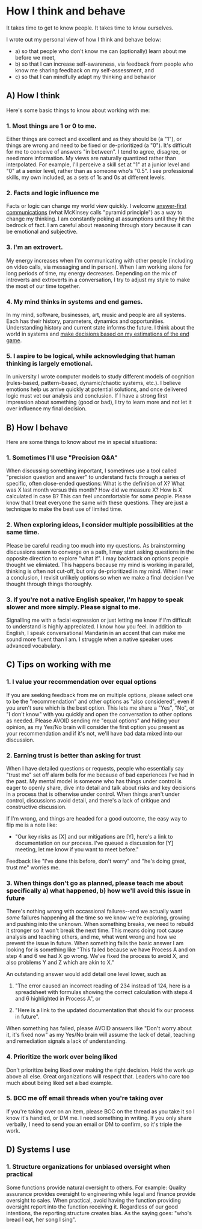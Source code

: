 # How I think and behave

It takes time to get to know people. It takes time to know ourselves. 

I wrote out my personal view of how I think and behave below: 

- a) so that people who don't know me can (optionally) learn about me before we meet, 
- b) so that I can increase self-awareness, via feedback from people who know me sharing feedback on my self-assessment, and  
- c) so that I can mindfully adapt my thinking and behavior
 
## A) How I think 

Here's some basic things to know about working with me: 

### 1. Most things are 1 or 0 to me.

Either things are correct and excellent and as they should be (a "1"), or things are wrong and need to be fixed or de-prioritized (a "0"). It's difficult for me to conceive of answers "in between". I tend to agree, disagree, or need more information. My views are naturally quantized rather than interpolated. For example, I'll perceive a skill set at "1" at a junior level and "0" at a senior level, rather than as someone who's "0.5". I see professional skills, my own included, as a sets of 1s and 0s at different levels.  

### 2. Facts and logic influence me 

Facts or logic can change my world view quickly. I welcome [answer-first communications](https://medium.com/lessons-from-mckinsey/the-pyramid-principle-f0885dd3c5c7) (what McKinsey calls "pyramid principle") as a way to change my thinking. I am constantly poking at assumptions until they hit the bedrock of fact. I am careful about reasoning through story because it can be emotional and subjective. 

### 3. I'm an extrovert.

My energy increases when I'm communicating with other people (including on video calls, via messaging and in person). When I am working alone for long periods of time, my energy decreases. Depending on the mix of introverts and extroverts in a conversation, I try to adjust my style to make the most of our time together.

### 4. My mind thinks in systems and end games.

In my mind, software, businesses, art, music and people are all systems. Each has their history, parameters, dynamics and opportunities. Understanding history and current state informs the future. I think about the world in systems and [make decisions based on my estimations of the end game](reason.md).

### 5. I aspire to be logical, while acknowledging that human thinking is largely emotional.

In university I wrote computer models to study different models of cognition (rules-based, pattern-based, dynamic/chaotic systems, etc.). I believe emotions help us arrive quickly at potential solutions, and once delivered logic must vet our analysis and conclusion. If I have a strong first impression about something (good or bad), I try to learn more and not let it over influence my final decision. 

## B) How I behave

Here are some things to know about me in special situations: 

### 1. Sometimes I'll use "Precision Q&A" 

When discussing something important, I sometimes use a tool called "precision question and answer" to understand facts through a series of specific, often close-ended questions: What is the definition of X? What was X last month versus this month? How did we measure X? How is X calculated in case B? This can feel uncomfortable for some people. Please know that I treat everyone the same with these questions. They are just a technique to make the best use of limited time.  

### 2. When exploring ideas, I consider multiple possibilities at the same time.

Please be careful reading too much into my questions. As brainstorming discussions seem to converge on a path, I may start asking questions in the opposite direction to explore "what if". I may backtrack on options people thought we elimiated. This happens because my mind is working in parallel, thinking is often not cut-off, but only de-prioritized in my mind. When I near a conclusion, I revisit unlikely options so when we make a final decision I've thought through things thoroughly. 

### 3. If you're not a native English speaker, I'm happy to speak slower and more simply. Please signal to me.

Signalling me with a facial expression or just letting me know if I'm difficult to understand is highly appreciated. I know how you feel. In addition to English, I speak conversational Mandarin in an accent that can make me sound more fluent than I am. I struggle when a native speaker uses advanced vocabulary.

## C) Tips on working with me

### 1. I value your recommendation over equal options 

If you are seeking feedback from me on multiple options, please select one to be the "recommendation" and other options as "also considered", even if you aren't sure which is the best option. This lets me share a "Yes", "No", or "I don't know" with you quickly and open the conversation to other options as needed. Please AVOID sending me "equal options" and hiding your opinion, as my Yes/No brain will consider the first option you present as your recommendation and if it's not, we'll have bad data mixed into our discussion. 

### 2. Earning trust is better than asking for trust

When I have detailed questions or requests, people who essentially say "trust me" set off alarm bells for me because of bad experiences I've had in the past. My mental model is someone who has things under control is eager to openly share, dive into detail and talk about risks and key decisions in a process that is otherwise under control. When things aren't under control, discussions avoid detail, and there's a lack of critique and constructive discussion. 

If I'm wrong, and things are headed for a good outcome, the easy way to flip me is a note like: 

- "Our key risks as [X] and our mitigations are [Y], here's a link to documentation on our process. I've queued a discussion for [Y] meeting, let me know if you want to meet before." 

Feedback like "I've done this before, don't worry" and "he's doing great, trust me" worries me.

### 3. When things don't go as planned, please teach me about specifically a) what happened, b) how we'll avoid this issue in future

There's nothing wrong with occassional failures--and we actually want _some_ failures happening all the time so we know we're exploring, growing and pushing into the unknown. When something breaks, we need to rebuild it stronger so it won't break the next time. This means doing root cause analysis and teaching others, and me, what went wrong and how we prevent the issue in future. When something fails the basic answer I am looking for is something like "This failed because we have Process A and on step 4 and 6 we had X go wrong. We've fixed the process to avoid X, and also problems Y and Z which are akin to X." 

An outstanding answer would add detail one level lower, such as 

1) "The error caused an incorrect reading of 234 instead of 124, here is a spreadsheet with formulas showing the correct calculation with steps 4 and 6 highlighted in Process A", or 

2) "Here is a link to the updated documentation that should fix our process in future". 

When something has failed, please AVOID answers like "Don't worry about it, it's fixed now" as my Yes/No brain will assume the lack of detail, teaching and remediation signals a lack of understanding. 

### 4. Prioritize the work over being liked  

Don't prioritize being liked over making the right decision. Hold the work up above all else. Great organizations will respect that. Leaders who care too much about being liked set a bad example.

### 5. BCC me off email threads when you're taking over 

If you're taking over on an item, please BCC on the thread as you take it so I know it's handled, or DM me. I need something in writing. If you only share verbally, I need to send you an email or DM to confirm, so it's triple the work. 

## D) Systems I use 

### 1. Structure organizations for unbiased oversight when practical 

Some functions provide natural oversight to others. For example: Quality assurance provides oversight to engineering while legal and finance provide oversight to sales. When practical, avoid having the function providing oversight report into the function receiving it. Regardless of our good intentions, the reporting structure creates bias. As the saying goes: "who's bread I eat, her song I sing". 

 
